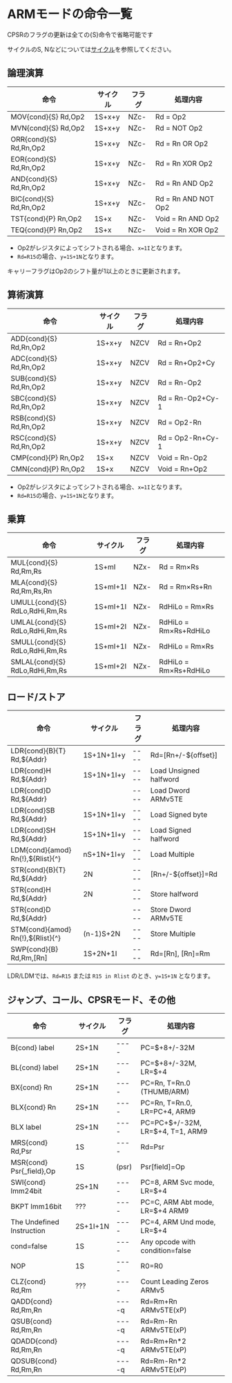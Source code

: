 # ARMモードの命令一覧

CPSRのフラグの更新は全ての{S}命令で省略可能です

サイクルのS, Nなどについては[サイクル](./cycle.md)を参照してください。

## 論理演算

 命令  |  サイクル | フラグ | 処理内容
---- | ---- | ---- | ----
MOV{cond}{S} Rd,Op2    | 1S+x+y | NZc-  | Rd = Op2
MVN{cond}{S} Rd,Op2    | 1S+x+y | NZc-  | Rd = NOT Op2
ORR{cond}{S} Rd,Rn,Op2 | 1S+x+y | NZc-  | Rd = Rn OR Op2
EOR{cond}{S} Rd,Rn,Op2 | 1S+x+y | NZc-  | Rd = Rn XOR Op2
AND{cond}{S} Rd,Rn,Op2 | 1S+x+y | NZc-  | Rd = Rn AND Op2
BIC{cond}{S} Rd,Rn,Op2 | 1S+x+y | NZc-  | Rd = Rn AND NOT Op2
TST{cond}{P}    Rn,Op2 | 1S+x   | NZc-  | Void = Rn AND Op2
TEQ{cond}{P}    Rn,Op2 | 1S+x   | NZc-  | Void = Rn XOR Op2

- Op2がレジスタによってシフトされる場合、`x=1I`となります。
- `Rd=R15`の場合、`y=1S+1N`となります。

キャリーフラグはOp2のシフト量が1以上のときに更新されます。

## 算術演算

 命令  |  サイクル | フラグ | 処理内容
---- | ---- | ---- | ----
ADD{cond}{S} Rd,Rn,Op2 | 1S+x+y | NZCV | Rd = Rn+Op2
ADC{cond}{S} Rd,Rn,Op2 | 1S+x+y | NZCV | Rd = Rn+Op2+Cy
SUB{cond}{S} Rd,Rn,Op2 | 1S+x+y | NZCV | Rd = Rn-Op2
SBC{cond}{S} Rd,Rn,Op2 | 1S+x+y | NZCV | Rd = Rn-Op2+Cy-1
RSB{cond}{S} Rd,Rn,Op2 | 1S+x+y | NZCV | Rd = Op2-Rn
RSC{cond}{S} Rd,Rn,Op2 | 1S+x+y | NZCV | Rd = Op2-Rn+Cy-1
CMP{cond}{P}    Rn,Op2 | 1S+x   | NZCV | Void = Rn-Op2
CMN{cond}{P}    Rn,Op2 | 1S+x   | NZCV | Void = Rn+Op2

- Op2がレジスタによってシフトされる場合、`x=1I`となります。
- `Rd=R15`の場合、`y=1S+1N`となります。

## 乗算

 命令  |  サイクル | フラグ | 処理内容
---- | ---- | ---- | ----
MUL{cond}{S} Rd,Rm,Rs          | 1S+mI    | NZx- | Rd = Rm×Rs
MLA{cond}{S} Rd,Rm,Rs,Rn       | 1S+mI+1I | NZx- | Rd = Rm×Rs+Rn
UMULL{cond}{S} RdLo,RdHi,Rm,Rs | 1S+mI+1I | NZx- | RdHiLo = Rm×Rs
UMLAL{cond}{S} RdLo,RdHi,Rm,Rs | 1S+mI+2I | NZx- | RdHiLo = Rm×Rs+RdHiLo
SMULL{cond}{S} RdLo,RdHi,Rm,Rs | 1S+mI+1I | NZx- | RdHiLo = Rm×Rs
SMLAL{cond}{S} RdLo,RdHi,Rm,Rs | 1S+mI+2I | NZx- | RdHiLo = Rm×Rs+RdHiLo

## ロード/ストア

 命令  |  サイクル | フラグ | 処理内容
---- | ---- | ---- | ----
LDR{cond}{B}{T} Rd,\${Addr}     | 1S+1N+1I+y | ---- | Rd=\[Rn+/-${offset}\]
LDR{cond}H      Rd,${Addr}     | 1S+1N+1I+y | ---- | Load Unsigned halfword
LDR{cond}D      Rd,${Addr}     |            | ---- | Load Dword ARMv5TE
LDR{cond}SB     Rd,${Addr}     | 1S+1N+1I+y | ---- | Load Signed byte
LDR{cond}SH     Rd,${Addr}     | 1S+1N+1I+y | ---- | Load Signed halfword
LDM{cond}{amod} Rn{!},${Rlist}{^} | nS+1N+1I+y | ---- | Load Multiple
STR{cond}{B}{T} Rd,\${Addr}     | 2N         | ---- | \[Rn+/-${offset}]=Rd
STR{cond}H      Rd,${Addr}     | 2N         | ---- | Store halfword
STR{cond}D      Rd,${Addr}     |            | ---- | Store Dword ARMv5TE
STM{cond}{amod} Rn{!},${Rlist}{^} | (n-1)S+2N  | ---- | Store Multiple
SWP{cond}{B}    Rd,Rm,\[Rn]       | 1S+2N+1I   | ---- | Rd=\[Rn], \[Rn]=Rm

LDR/LDMでは、`Rd=R15` または `R15 in Rlist` のとき、`y=1S+1N` となります。

## ジャンプ、コール、CPSRモード、その他

 命令  |  サイクル | フラグ | 処理内容
---- | ---- | ---- | ----
B{cond}   label           | 2S+1N    | ---- | PC=$+8+/-32M
BL{cond}  label           | 2S+1N    | ---- | PC=\$+8+/-32M, LR=$+4
BX{cond}  Rn              | 2S+1N    | ---- | PC=Rn, T=Rn.0 (THUMB/ARM)
BLX{cond} Rn              | 2S+1N    | ---- | PC=Rn, T=Rn.0, LR=PC+4, ARM9
BLX       label           | 2S+1N    | ---- | PC=PC+\$+/-32M, LR=$+4, T=1, ARM9
MRS{cond} Rd,Psr          | 1S       | ---- | Rd=Psr
MSR{cond} Psr{_field},Op  | 1S       | (psr) | Psr\[field]=Op
SWI{cond} Imm24bit        | 2S+1N    | ---- | PC=8, ARM Svc mode, LR=$+4
BKPT      Imm16bit        | ???      | ---- | PC=C, ARM Abt mode, LR=$+4 ARM9
The Undefined Instruction | 2S+1I+1N | ---- | PC=4, ARM Und mode, LR=$+4
cond=false                | 1S       | ---- | Any opcode with condition=false
NOP                       | 1S       | ---- | R0=R0
CLZ{cond} Rd,Rm           | ???      | ----  | Count Leading Zeros ARMv5
QADD{cond} Rd,Rm,Rn       |          | ----q | Rd=Rm+Rn       ARMv5TE(xP)
QSUB{cond} Rd,Rm,Rn       |          | ----q | Rd=Rm-Rn       ARMv5TE(xP)
QDADD{cond} Rd,Rm,Rn      |          | ----q | Rd=Rm+Rn*2     ARMv5TE(xP)
QDSUB{cond} Rd,Rm,Rn      |          | ----q | Rd=Rm-Rn*2     ARMv5TE(xP)
